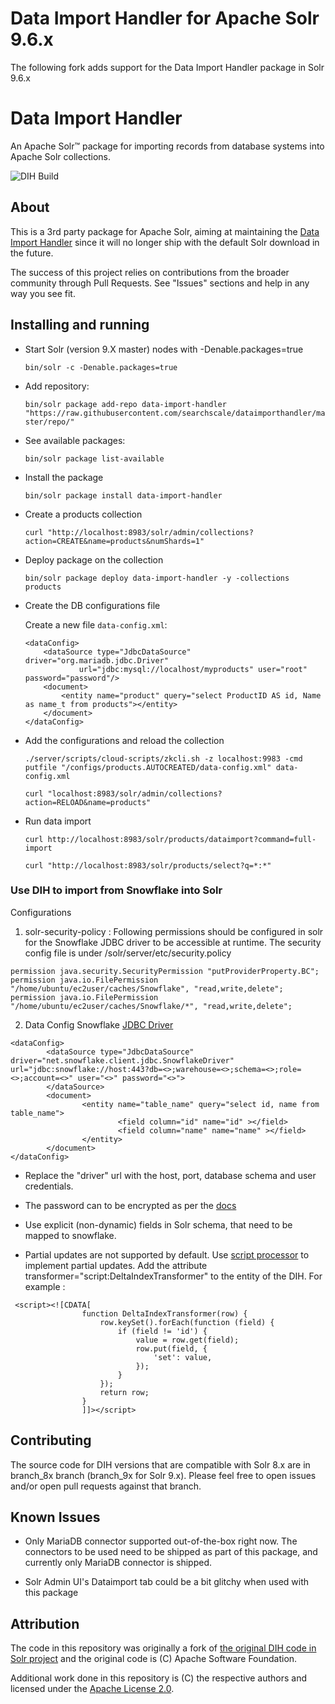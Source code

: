# Data Import Handler for Apache Solr 9.6.x
The following fork adds support for the Data Import Handler package in Solr 9.6.x


# Data Import Handler
An Apache Solr™ package for importing records from database systems into Apache Solr collections.

![DIH Build](https://github.com/rohitbemax/dataimporthandler/workflows/DIH%20CI/badge.svg)

## About

This is a 3rd party package for Apache Solr, aiming at maintaining the [Data Import Handler](https://lucene.apache.org/solr/guide/8_6/uploading-structured-data-store-data-with-the-data-import-handler.html) since it will no longer ship with the default Solr download in the future. 

The success of this project relies on contributions from the broader community through Pull Requests. See "Issues" sections and help in any way you see fit.

## Installing and running

* Start Solr (version 9.X master) nodes with -Denable.packages=true

    `bin/solr -c -Denable.packages=true`

* Add repository:

    `bin/solr package add-repo data-import-handler "https://raw.githubusercontent.com/searchscale/dataimporthandler/master/repo/"`

* See available packages:

    `bin/solr package list-available`

* Install the package

    `bin/solr package install data-import-handler`

* Create a products collection

    `curl "http://localhost:8983/solr/admin/collections?action=CREATE&name=products&numShards=1"`

* Deploy package on the collection

    `bin/solr package deploy data-import-handler -y -collections products`

* Create the DB configurations file

    Create a new file `data-config.xml`:
    ```
    <dataConfig>
        <dataSource type="JdbcDataSource" driver="org.mariadb.jdbc.Driver" 
                url="jdbc:mysql://localhost/myproducts" user="root" password="password"/>
        <document>
            <entity name="product" query="select ProductID AS id, Name as name_t from products"></entity>
        </document>
    </dataConfig>
    ```

* Add the configurations and reload the collection

    `./server/scripts/cloud-scripts/zkcli.sh -z localhost:9983 -cmd putfile "/configs/products.AUTOCREATED/data-config.xml" data-config.xml`

    `curl "localhost:8983/solr/admin/collections?action=RELOAD&name=products"`

* Run data import

    `curl http://localhost:8983/solr/products/dataimport?command=full-import`

    `curl "http://localhost:8983/solr/products/select?q=*:*"`

### Use DIH to import from Snowflake into Solr
Configurations 
1. solr-security-policy : Following permissions should be configured in solr for the Snowflake JDBC driver to be accessible at runtime. The security config file is under /solr/server/etc/security.policy 

```
permission java.security.SecurityPermission "putProviderProperty.BC";
permission java.io.FilePermission "/home/ubuntu/ec2user/caches/Snowflake", "read,write,delete";
permission java.io.FilePermission "/home/ubuntu/ec2user/caches/Snowflake/*", "read,write,delete";
```
2. Data Config 
Snowflake [JDBC Driver](https://docs.snowflake.com/en/developer-guide/jdbc/jdbc)

```
<dataConfig>
        <dataSource type="JdbcDataSource" driver="net.snowflake.client.jdbc.SnowflakeDriver" url="jdbc:snowflake://host:443?db=<>;warehouse=<>;schema=<>;role=<>;account=<>" user="<>" password="<>">
        </dataSource>
        <document>
                <entity name="table_name" query="select id, name from table_name">
                        <field column="id" name="id" ></field>
                        <field column="name" name="name" ></field>
                </entity>
        </document>
</dataConfig>
```
* Replace the "driver" url with the host, port, database schema and user credentials. 

* The password can to be encrypted as per the [docs](https://solr.apache.org/guide/8_6/uploading-structured-data-store-data-with-the-data-import-handler.html#encrypting-a-database-password)

* Use explicit (non-dynamic) fields in Solr schema, that need to be mapped to snowflake.

* Partial updates are not supported by default. Use [script processor](https://solr.apache.org/guide/8_6/uploading-structured-data-store-data-with-the-data-import-handler.html#the-scripttransformer) to implement partial updates. Add the attribute transformer="script:DeltaIndexTransformer" to the entity of the DIH. For example :
```
 <script><![CDATA[
                function DeltaIndexTransformer(row) {
                    row.keySet().forEach(function (field) {
                        if (field != 'id') {
                            value = row.get(field);
                            row.put(field, {
                                'set': value,
                            });
                        }
                    });
                    return row;
                }
                ]]></script>
```



## Contributing

The source code for DIH versions that are compatible with Solr 8.x are in branch_8x branch (branch_9x for Solr 9.x). Please feel free to open issues and/or open pull requests against that branch.

## Known Issues

* Only MariaDB connector supported out-of-the-box right now. The connectors to be used need to be shipped as part of this package, and currently only MariaDB connector is shipped.

* Solr Admin UI's Dataimport tab could be a bit glitchy when used with this package

## Attribution

The code in this repository was originally a fork of [the original DIH code in Solr project](https://github.com/apache/lucene-solr/tree/branch_8_6/solr/contrib/dataimporthandler) and the original code is (C) Apache Software Foundation.

Additional work done in this repository is (C) the respective authors and licensed under the [Apache License 2.0](https://www.apache.org/licenses/LICENSE-2.0).
